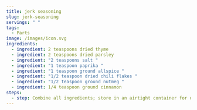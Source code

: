 ```yaml
---
title: jerk seasoning
slug: jerk-seasoning
servings: " "
tags:
  - Parts
image: /images/icon.svg
ingredients:
  - ingredient: 2 teaspoons dried thyme
  - ingredient: 2 teaspoons dried parsley
  - ingredient: "2 teaspoons salt "
  - ingredient: "1 teaspoon paprika "
  - ingredient: "1 teaspoon ground allspice "
  - ingredient: "1/2 teaspoon dried chili flakes "
  - ingredient: "1/2 teaspoon ground nutmeg "
  - ingredient: 1/4 teaspoon ground cinnamon
steps:
  - step: Combine all ingredients; store in an airtight container for up to 3 months.
---
```

